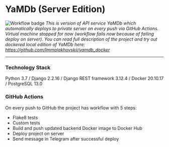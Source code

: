 # YaMDb (Server Edition) #
![Workflow badge](https://github.com/Immalakhovskii/yamdb_final/actions/workflows/yamdb_workflow.yml/badge.svg?event=push)
*This is version of API service YaMDb which automatically deploys to private server on every push via GitHub Actions. Virtual machine stopped for now (workflow fails now because of failing deploy on server). You can read full description of the project and try out dockered local edition of YaMDb here: https://github.com/Immalakhovskii/yamdb_docker*
****
### Technology Stack ###
Python 3.7 / Django 2.2.16 / Django REST framework 3.12.4 / Docker 20.10.17 / PostgreSQL 13.0
### GitHub Actions ###
On every push to GitHub the project has workflow with 5 steps:
- Flake8 tests
- Custom tests
- Build and push updated backend Docker image to Docker Hub
- Deploy project on server
- Send message in Telegram after successful deploy
